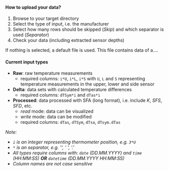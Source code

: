 #### How to upload your data?

1. Browse to your target directory
2. Select the type of input, i.e. the manufacturer
3. Select how many rows should be skipped (_Skip_) and which separator is used (_Separator_)
4. Check your data (including extracted sensor depths)

If nothing is selected, a default file is used. This file contains data of a....


#### Current input types

- **Raw**: raw temperature measurements
   + required columns: `i*U`, `i*L`, `i*S` with `U`, `L` and `S` representing temperature measurements in the upper, lower and side sensor
- **Delta**: data sets with calculated temperature differences
   + required columns: `dTSym*i` and `dTas*i`
- **Processed**: data processed with SFA (long format), i.e. include _K_, _SFS_, _SFD_, etc.
   + _read_ mode: data can be visualized
   + _write_ mode: data can be modified
   + required columns: `dTas`, `dTSym`, `dTsa`, `dTsym.dTas`
   
_Note:_   
   + _`i` is an integer representing thermometer position, e.g. `3*U`_
   + _`*` is an separator, e.g. '', ' ', '.'_
   + _All types require columns with: `date` (DD.MM.YYYY) and `time` (HH:MM:SS) **OR** `datetime` (DD.MM.YYYY HH:MM:SS)_
   + _Column names are not case sensitive_

